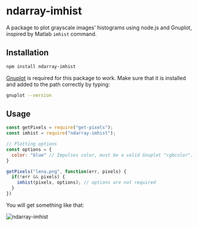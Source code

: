 # ndarray-imhist

A package to plot grayscale images' histograms using node.js and Gnuplot, inspired by Matlab `imhist` command.

## Installation

```bash
npm install ndarray-imhist
```

[Gnuplot](http://www.gnuplot.info/) is required for this package to work. Make sure that it is installed and added to the path correctly by typing:

```bash
gnuplot --version
```

## Usage

```js
const getPixels = require("get-pixels");
const imhist = require("ndarray-imhist");

// Plotting options
const options = {
  color: "blue" // Impulses color, must be a valid Gnuplot "rgbcolor". Otherwise, plotting will fail silently
}

getPixels("lena.png", function(err, pixels) {
  if(!err && pixels) {
    imhist(pixels, options); // options are not required
  }
})
```

You will get something like that: 

![ndarray-imhist](https://user-images.githubusercontent.com/11301627/59524131-02eb6f80-8ecb-11e9-893d-90c39f50e800.png)
